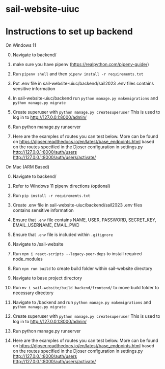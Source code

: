 # sail-website-uiuc
# Instructions to set up backend 
On Windows 11

0) Navigate to backend/
1) make sure you have pipenv (https://realpython.com/pipenv-guide/)
2) Run `pipenv shell` and then `pipenv install -r requirements.txt`
3) Put .env file in sail-website-uiuc/backend/sail2023
    .env files contains sensitive information
4) In sail-website-uiuc/backend run `python manage.py makemigrations` and `python manage.py migrate`
5) Create superuser with `python manage.py createsuperuser`
    This is used to log in to http://127.0.0.1:8000/admin/
5) Run python manage.py runserver

6) Here are the examples of routes you can test below. More can be found on https://djoser.readthedocs.io/en/latest/base_endpoints.html 
   based on the routes specified in the Djoser configuration in settings.py
    http://127.0.0.1:8000/auth/users
    http://127.0.0.1:8000/auth/users/activate/ 
    
On Mac (ARM Based)

0) Navigate to backend/
1) Refer to Windows 11 pipenv directions (optional)
2) Run `pip install -r requirements.txt`
3) Create .env file in sail-website-uiuc/backend/sail2023
    .env files contains sensitive information
4) Ensure that `.env` file contains NAME, USER, PASSWORD, SECRET_KEY, EMAIL_USERNAME, EMAIL_PWD
5) Ensure that `.env` file is included within `.gitignore`
6) Navigate to /sail-website
7) Run `npm i react-scripts --legacy-peer-deps` to install required node_modules
8) Run `npm run build` to create build folder within sail-website directory
8) Navigate to base project directory
9) Run `mv i sail-website/build backend/frontend/` to move build folder to necessary directory
10) Navigate to /backend and run `python manage.py makemigrations` and `python manage.py migrate`
11) Create superuser with `python manage.py createsuperuser`
    This is used to log in to http://127.0.0.1:8000/admin/
12) Run python manage.py runserver

13) Here are the examples of routes you can test below. More can be found on https://djoser.readthedocs.io/en/latest/base_endpoints.html 
   based on the routes specified in the Djoser configuration in settings.py
    http://127.0.0.1:8000/auth/users
    http://127.0.0.1:8000/auth/users/activate/ 
